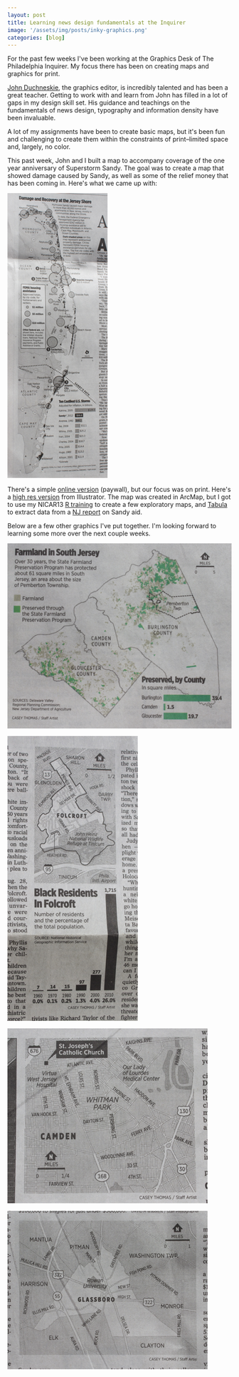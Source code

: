 ```yaml
---
layout: post
title: Learning news design fundamentals at the Inquirer
image: '/assets/img/posts/inky-graphics.png'
categories: [blog]
---
```


For the past few weeks I've been working at the Graphics Desk of The Philadelphia Inquirer. My focus there has been on creating maps and graphics for print.

[John Duchneskie](https://twitter.com/jduchneskie), the graphics editor, is incredibly talented and has been a great teacher. Getting to work with and learn from John has filled in a lot of gaps in my design skill set. His guidance and teachings on the fundamentals of news design, typography and information density have been invaluable.

A lot of my assignments have been to create basic maps, but it's been fun and challenging to create them within the constraints of print–limited space and, largely, no color.

This past week, John and I built a map to accompany coverage of the one year anniversary of Superstorm Sandy. The goal was to create a map that showed damage caused by Sandy, as well as some of the relief money that has been coming in. Here's what we came up with:

![Sandy Damage and Relief](/assets/img/sandy.png)

There's a simple [online version](http://www.inquirer.com/exclusive/data/229297321.html?authenticate=y) (paywall), but our focus was on print. Here's a [high res version](http://media.philly.com/images/nj_damage_sandy.jpg) from Illustrator. The map was created in ArcMap, but I got to use my NICAR13 [R training](https://gist.github.com/ashaw/94072018b242cf0605dd) to create a few exploratory maps, and [Tabula](http://jazzido.github.io/tabula/) to extract data from a [NJ report](http://www.state.nj.us/dca/announcements/pdf/CDBG-DisasterRecoveryActionPlan.pdf) on Sandy aid.

Below are a few other graphics I've put together. I'm looking forward to learning some more over the next couple weeks.

![Farmland](/assets/img/farmland.png)

![Folcroft](/assets/img/folcroft.png)

![Camden](/assets/img/camden.png)

![Glassboro](/assets/img/glassboro.png)